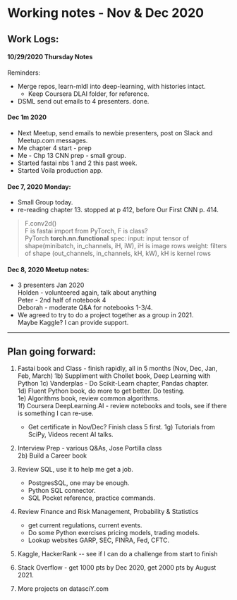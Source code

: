 # Working notes - Nov & Dec 2020  

## Work Logs: 

#### 10/29/2020 Thursday Notes    

Reminders: 
  * Merge repos, learn-mldl into deep-learning, with histories intact.  
    - Keep Coursera DLAI folder, for reference.  
  * DSML send out emails to 4 presenters.  done.  

#### Dec 1m 2020  
  * Next Meetup, send emails to newbie presenters, post on Slack and Meetup.com messages.  
  * Me chapter 4 start - prep  
  * Me - Chp 13 CNN prep - small group.  
  * Started fastai nbs 1 and 2 this past week.  
  * Started Voila production app.  

#### Dec 7, 2020 Monday:  
  * Small Group today.  
  * re-reading chapter 13.  stopped at p 412, before Our First CNN p. 414.  
  
  > F.conv2d()  
  > F is fastai import from PyTorch, F is class?  
  > PyTorch **torch.nn.functional** spec: 
  > input: input tensor of shape(minibatch, in_channels, iH, iW), iH is image rows 
  > weight: filters of shape (out_channels, in_channels, kH, kW), kH is kernel rows

#### Dec 8, 2020 Meetup notes:  
  * 3 presenters Jan 2020  
    Holden - volunteered again, talk about anything  
    Peter - 2nd half of notebook 4  
    Deborah - moderate Q&A for notebooks 1-3/4.  
  * We agreed to try to do a project together as a group in 2021.  
    Maybe Kaggle?  I can provide support.  


---   

## Plan going forward:  

 1) Fastai book and Class - finish rapidly, all in 5 months (Nov, Dec, Jan, Feb, March) 
 1b) Suppliment with Chollet book, Deep Learning with Python 
 1c) Vanderplas - Do Scikit-Learn chapter, Pandas chapter.  
 1d) Fluent Python book, do more to get better. Do testing.  
 1e) Algorithms book, review common algorithms.  
 1f) Coursera DeepLearning.AI - review notebooks and tools, see if there is something I can re-use.  
     - Get certificate in Nov/Dec?  Finish class 5 first. 
 1g) Tutorials from SciPy, Videos recent AI talks.  
 
 2) Interview Prep - various Q&As, Jose Portilla class  
 2b) Build a Career book  
 
 3) Review SQL, use it to help me get a job. 
    - PostgresSQL, one may be enough.  
    - Python SQL connector.  
    - SQL Pocket reference, practice commands.  
 
 4) Review Finance and Risk Management, Probability & Statistics    
    - get current regulations, current events.  
    - Do some Python exercises pricing models, trading models.  
    - Lookup websites GARP, SEC, FINRA, Fed, CFTC.  
  
 5) Kaggle, HackerRank -- see if I can do a challenge from start to finish  
 
 6) Stack Overflow - get 1000 pts by Dec 2020, get 2000 pts by August 2021.  
 
 7) More projects on datasciY.com  
 
 
